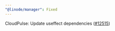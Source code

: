 ```yaml
---
"@linode/manager": Fixed
---
```


CloudPulse: Update useffect dependencies   ([#12515](https://github.com/linode/manager/pull/12515))
